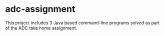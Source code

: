 # adc-assignment
This project includes 3 Java based command-line programs solved as part of the ADC take home assignment. 